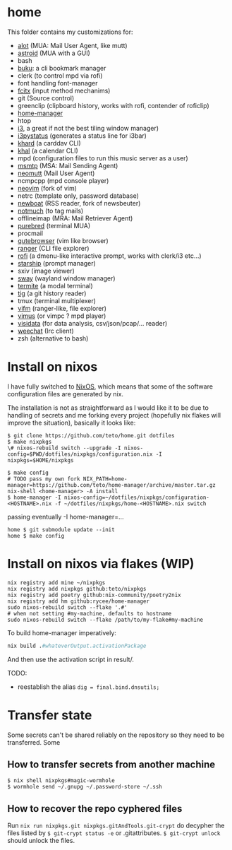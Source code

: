home
====

This folder contains my customizations for:
* [alot](https://github.com/pazz/alot) (MUA: Mail User Agent, like mutt)
* [astroid](https://github.com/astroidmail/astroid) (MUA with a GUI)
* bash
* [buku](https://github.com/jarun/Buku): a cli bookmark manager
* clerk (to control mpd via rofi)
* font handling font-manager
* [fcitx]() (input method mechanims)
* git (Source control)
* greenclip (clipboard history, works with rofi, contender of roficlip)
* [home-manager](https://github.com/rycee/home-manager/)
* htop
* [i3](www.i3wm.org), a great if not the best tiling window manager)
* [i3pystatus](https://github.com/) (generates a status line for i3bar)
* [khard](https://github.com/pimutils/khard) (a carddav CLI)
* [khal](https://github.com/pimutils/khal) (a calendar CLI)
* mpd (configuration files to run this music server as a user)
* [msmtp](https://marlam.de/msmtp/news) (MSA: Mail Sending Agent)
* [neomutt](https://neomutt.org) (Mail User Agent)
* ncmpcpp (mpd console player)
* [neovim](https://github.com/neovim/neovim) (fork of vim)
* netrc (template only, password database)
* [newboat](https://newsboat.org/) (RSS reader, fork of newsbeuter)
* [notmuch](www.notmuch.org) (to tag mails)
* offlineimap (MRA: Mail Retriever Agent)
* [purebred](https://github.com/purebred-mua/purebred) (terminal MUA)
* procmail
* [qutebrowser](www.qutebrowser.org) (vim like browser)
* [ranger](https://github.com/ranger/ranger) (CLI file explorer)
* [rofi](https://github.com/DaveDavenport/rofi) (a dmenu-like interactive prompt, works with clerk/i3 etc...)
* [starship](https://starship.rs/) (prompt manager)
* sxiv (image viewer)
* [sway](www.swaywm.com) (wayland window manager)
* [termite](https://github.com/thestinger/termite) (a modal terminal)
* [tig](https://github.com/jonas/tig) (a git history reader)
* tmux (terminal multiplexer)
* [vifm](https://vifm.info/) (ranger-like, file explorer)
* [vimus](https://github.com/vimus/vimus) (or vimpc ? mpd player)
* [visidata](https://www.visidata.org/) (for data analysis, csv/json/pcap/... reader)
* [weechat](https://weechat.org/) (Irc client)
* zsh (alternative to bash)

# Install on nixos
I have fully switched to [NixOS](www.nixos.org), which means that some of the
software configuration files are generated by nix.

The installation is not as straightforward as I would like it to be due to
handling of secrets and me forking every project (hopefully nix flakes will improve
the situation), basically it looks like:
```
$ git clone https://github.com/teto/home.git dotfiles
$ make nixpkgs
\# nixos-rebuild switch --upgrade -I nixos-config=$PWD/dotfiles/nixpkgs/configuration.nix -I nixpkgs=$HOME/nixpkgs

$ make config
# TODO pass my own fork NIX_PATH=home-manager=https://github.com/teto/home-manager/archive/master.tar.gz nix-shell <home-manager> -A install
$ home-manager -I nixos-config=~/dotfiles/nixpkgs/configuration-<HOSTNAME>.nix -f ~/dotfiles/nixpkgs/home-<HOSTNAME>.nix switch
```
passing eventually -I home-manager=...

```
home $ git submodule update --init
home $ make config
```

# Install on nixos via flakes (WIP)

```
nix registry add mine ~/nixpkgs
nix registry add nixpkgs github:teto/nixpkgs
nix registry add poetry github:nix-community/poetry2nix
nix registry add hm github:rycee/home-manager
sudo nixos-rebuild switch --flake '.#'
# when not setting #my-machine, defaults to hostname
sudo nixos-rebuild switch --flake /path/to/my-flake#my-machine
```

To build home-manager imperatively:
```nix
nix build .#whateverOutput.activationPackage
```
And then use the activation script in result/.

TODO:
- reestablish the alias `dig = final.bind.dnsutils;`


# Transfer state

Some secrets can't be shared reliably on the repository so they need to be
transferred. Some

## How to transfer secrets from another machine

```
$ nix shell nixpkgs#magic-wormhole
$ wormhole send ~/.gnupg ~/.password-store ~/.ssh
```

## How to recover the repo cyphered files

Run `nix run nixpkgs.git nixpkgs.gitAndTools.git-crypt` do decypher the files
listed by `$ git-crypt status -e` or .gitattributes.
`$ git-crypt unlock` should unlock the files.


